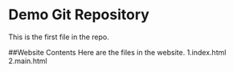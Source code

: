 # Demo Git Repository
This is the first file in the repo.

##Website Contents
Here are the files in the website.
1.index.html
2.main.html
